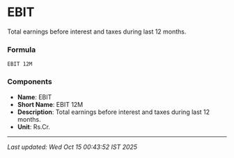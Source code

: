# EBIT
Total earnings before interest and taxes during last 12 months.

### Formula
```text
EBIT 12M
```


### Components
- **Name**: EBIT
- **Short Name**: EBIT 12M
- **Description**: Total earnings before interest and taxes during last 12 months.
- **Unit**: Rs.Cr.

---
*Last updated: Wed Oct 15 00:43:52 IST 2025*
